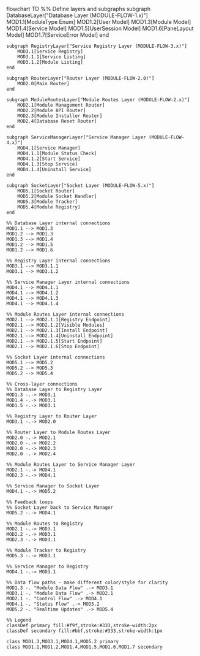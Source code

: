 flowchart TD
    %% Define layers and subgraphs
    subgraph DatabaseLayer["Database Layer (MODULE-FLOW-1.x)"]
        MOD1.1[ModuleType Enum]
        MOD1.2[User Model]
        MOD1.3[Module Model]
        MOD1.4[Service Model]
        MOD1.5[UserSession Model]
        MOD1.6[PaneLayout Model]
        MOD1.7[ServiceError Model]
    end
    
    subgraph RegistryLayer["Service Registry Layer (MODULE-FLOW-3.x)"]
        MOD3.1[Service Registry]
        MOD3.1.1[Service Listing]
        MOD3.1.2[Module Listing]
    end
    
    subgraph RouterLayer["Router Layer (MODULE-FLOW-2.0)"]
        MOD2.0[Main Router]
    end
    
    subgraph ModuleRoutesLayer["Module Routes Layer (MODULE-FLOW-2.x)"]
        MOD2.1[Module Management Router]
        MOD2.2[Module API Router]
        MOD2.3[Module Installer Router]
        MOD2.4[Database Reset Router]
    end
    
    subgraph ServiceManagerLayer["Service Manager Layer (MODULE-FLOW-4.x)"]
        MOD4.1[Service Manager]
        MOD4.1.1[Module Status Check]
        MOD4.1.2[Start Service]
        MOD4.1.3[Stop Service]
        MOD4.1.4[Uninstall Service]
    end
    
    subgraph SocketLayer["Socket Layer (MODULE-FLOW-5.x)"]
        MOD5.1[Socket Router]
        MOD5.2[Module Socket Handler]
        MOD5.3[Module Tracker]
        MOD5.4[Module Registry]
    end
    
    %% Database Layer internal connections
    MOD1.1 --> MOD1.3
    MOD1.2 --> MOD1.3
    MOD1.3 --> MOD1.4
    MOD1.2 --> MOD1.5
    MOD1.2 --> MOD1.6
    
    %% Registry Layer internal connections
    MOD3.1 --> MOD3.1.1
    MOD3.1 --> MOD3.1.2
    
    %% Service Manager Layer internal connections
    MOD4.1 --> MOD4.1.1
    MOD4.1 --> MOD4.1.2
    MOD4.1 --> MOD4.1.3
    MOD4.1 --> MOD4.1.4
    
    %% Module Routes Layer internal connections
    MOD2.1 --> MOD2.1.1[Registry Endpoint]
    MOD2.1 --> MOD2.1.2[Visible Modules]
    MOD2.1 --> MOD2.1.3[Install Endpoint]
    MOD2.1 --> MOD2.1.4[Uninstall Endpoint]
    MOD2.1 --> MOD2.1.5[Start Endpoint]
    MOD2.1 --> MOD2.1.6[Stop Endpoint]
    
    %% Socket Layer internal connections
    MOD5.1 --> MOD5.2
    MOD5.2 --> MOD5.3
    MOD5.2 --> MOD5.4
    
    %% Cross-layer connections
    %% Database Layer to Registry Layer
    MOD1.3 -.-> MOD3.1
    MOD1.4 -.-> MOD3.1
    MOD1.5 -.-> MOD3.1
    
    %% Registry Layer to Router Layer
    MOD3.1 -.-> MOD2.0
    
    %% Router Layer to Module Routes Layer
    MOD2.0 -.-> MOD2.1
    MOD2.0 -.-> MOD2.2
    MOD2.0 -.-> MOD2.3
    MOD2.0 -.-> MOD2.4
    
    %% Module Routes Layer to Service Manager Layer
    MOD2.1 -.-> MOD4.1
    MOD2.3 -.-> MOD4.1
    
    %% Service Manager to Socket Layer
    MOD4.1 -.-> MOD5.2
    
    %% Feedback loops
    %% Socket Layer back to Service Manager 
    MOD5.2 -.-> MOD4.1
    
    %% Module Routes to Registry
    MOD2.1 -.-> MOD3.1
    MOD2.2 -.-> MOD3.1
    MOD2.3 -.-> MOD3.1
    
    %% Module Tracker to Registry
    MOD5.3 -.-> MOD3.1
    
    %% Service Manager to Registry
    MOD4.1 -.-> MOD3.1
    
    %% Data flow paths - make different color/style for clarity
    MOD1.3 -. "Module Data Flow" .-> MOD3.1
    MOD3.1 -. "Module Data Flow" .-> MOD2.1
    MOD2.1 -. "Control Flow" .-> MOD4.1
    MOD4.1 -. "Status Flow" .-> MOD5.2
    MOD5.2 -. "Realtime Updates" .-> MOD5.4
    
    %% Legend
    classDef primary fill:#f9f,stroke:#333,stroke-width:2px
    classDef secondary fill:#bbf,stroke:#333,stroke-width:1px
    
    class MOD1.3,MOD3.1,MOD4.1,MOD5.2 primary
    class MOD1.1,MOD1.2,MOD1.4,MOD1.5,MOD1.6,MOD1.7 secondary